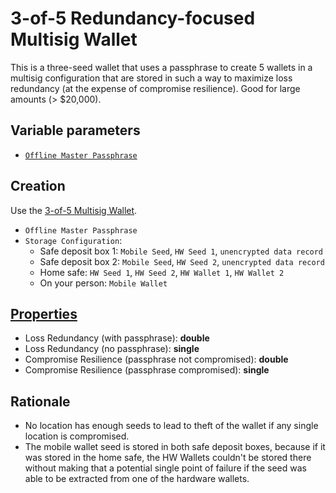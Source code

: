 # 3-of-5 Redundancy-focused Multisig Wallet

This is a three-seed wallet that uses a passphrase to create 5 wallets in a multisig configuration that are stored in such a way to maximize loss redundancy (at the expense of compromise resilience). Good for large amounts (> $20,000).

## Variable parameters

* [`Offline Master Passphrase`](https://github.com/fresheneesz/TordlWalletProtocols/blob/master/passphraseMethods/Offline-Master-Passphrase.md)

## Creation

Use the [3-of-5 Multisig Wallet](3-of-5-Wallet.md).

* `Offline Master Passphrase`
* `Storage Configuration`:
  * Safe deposit box 1: `Mobile Seed`, `HW Seed 1`, `unencrypted data record`
  * Safe deposit box 2: `Mobile Seed`, `HW Seed 2`, `unencrypted data record`
  * Home safe: `HW Seed 1`, `HW Seed 2`, `HW Wallet 1`, `HW Wallet 2`
  * On your person: `Mobile Wallet`

## [Properties](../misc/propertiesKey.md)

* Loss Redundancy (with passphrase): **double**
* Loss Redundancy (no passphrase): **single**
* Compromise Resilience (passphrase not compromised): **double**
* Compromise Resilience (passphrase compromised): **single**

## Rationale

* No location has enough seeds to lead to theft of the wallet if any single location is compromised.
* The mobile wallet seed is stored in both safe deposit boxes, because if it was stored in the home safe, the HW Wallets couldn't be stored there without making that a potential single point of failure if the seed was able to be extracted from one of the hardware wallets.
